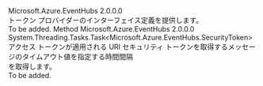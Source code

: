 <Type Name="ITokenProvider" FullName="Microsoft.Azure.EventHubs.ITokenProvider">
  <TypeSignature Language="C#" Value="public interface ITokenProvider" />
  <TypeSignature Language="ILAsm" Value=".class public interface auto ansi abstract ITokenProvider" />
  <TypeSignature Language="DocId" Value="T:Microsoft.Azure.EventHubs.ITokenProvider" />
  <TypeSignature Language="VB.NET" Value="Public Interface ITokenProvider" />
  <TypeSignature Language="F#" Value="type ITokenProvider = interface" />
  <AssemblyInfo>
    <AssemblyName>Microsoft.Azure.EventHubs</AssemblyName>
    <AssemblyVersion>2.0.0.0</AssemblyVersion>
  </AssemblyInfo>
  <Interfaces />
  <Docs>
    <summary>
            トークン プロバイダーのインターフェイス定義を提供します。
            </summary>
    <remarks>To be added.</remarks>
  </Docs>
  <Members>
    <Member MemberName="GetTokenAsync">
      <MemberSignature Language="C#" Value="public System.Threading.Tasks.Task&lt;Microsoft.Azure.EventHubs.SecurityToken&gt; GetTokenAsync (string appliesTo, TimeSpan timeout);" />
      <MemberSignature Language="ILAsm" Value=".method public hidebysig newslot virtual instance class System.Threading.Tasks.Task`1&lt;class Microsoft.Azure.EventHubs.SecurityToken&gt; GetTokenAsync(string appliesTo, valuetype System.TimeSpan timeout) cil managed" />
      <MemberSignature Language="DocId" Value="M:Microsoft.Azure.EventHubs.ITokenProvider.GetTokenAsync(System.String,System.TimeSpan)" />
      <MemberSignature Language="VB.NET" Value="Public Function GetTokenAsync (appliesTo As String, timeout As TimeSpan) As Task(Of SecurityToken)" />
      <MemberSignature Language="F#" Value="abstract member GetTokenAsync : string * TimeSpan -&gt; System.Threading.Tasks.Task&lt;Microsoft.Azure.EventHubs.SecurityToken&gt;" Usage="iTokenProvider.GetTokenAsync (appliesTo, timeout)" />
      <MemberType>Method</MemberType>
      <AssemblyInfo>
        <AssemblyName>Microsoft.Azure.EventHubs</AssemblyName>
        <AssemblyVersion>2.0.0.0</AssemblyVersion>
      </AssemblyInfo>
      <ReturnValue>
        <ReturnType>System.Threading.Tasks.Task&lt;Microsoft.Azure.EventHubs.SecurityToken&gt;</ReturnType>
      </ReturnValue>
      <Parameters>
        <Parameter Name="appliesTo" Type="System.String" />
        <Parameter Name="timeout" Type="System.TimeSpan" />
      </Parameters>
      <Docs>
        <param name="appliesTo">アクセス トークンが適用される URI</param>
        <param name="timeout">セキュリティ トークンを取得するメッセージのタイムアウト値を指定する時間間隔</param>
        <summary>
            <see cref="T:Microsoft.Azure.EventHubs.SecurityToken" /> を取得します。
            </summary>
        <returns>
          <see cref="T:Microsoft.Azure.EventHubs.SecurityToken" />
        </returns>
        <remarks>To be added.</remarks>
      </Docs>
    </Member>
  </Members>
</Type>